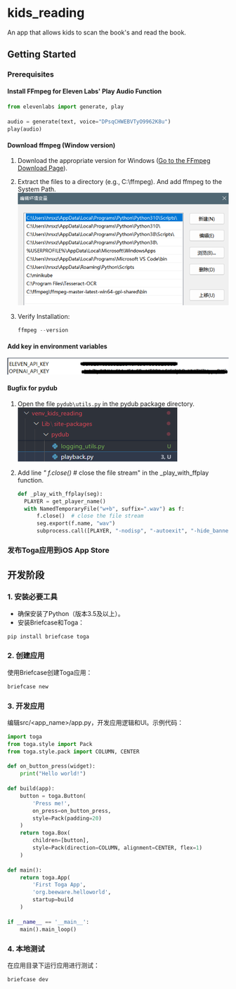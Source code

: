# kids_reading

An app that allows kids to scan the book's and read the book.

## Getting Started

### Prerequisites

#### Install FFmpeg for Eleven Labs' Play Audio Function

```python
from elevenlabs import generate, play

audio = generate(text, voice="DPsqCHWEBVTyO9962K8u")
play(audio)
```

#### Download ffmpeg (Window version)

  1. Download the appropriate version for Windows ([Go to the FFmpeg Download Page](https://github.com/BtbN/FFmpeg-Builds/releases)).

  2. Extract the files to a directory (e.g., C:\ffmpeg). And add ffmpeg to the System Path.
![alt text](miscellaneous/images//image.png)
  3. Verify Installation:

      ```powershell
      ffmpeg --version
      ```

#### Add key in environment variables

![alt text](miscellaneous/images//image-1.png)

#### Bugfix for pydub
  
  1. Open the file `pydub\utils.py` in the pydub package directory.
  ![alt text](miscellaneous/images/playback_bug.png)
  2. Add line *" f.close()*  # close the file stream" in the _play_with_ffplay function.

      ```python
      def _play_with_ffplay(seg):
        PLAYER = get_player_name()
        with NamedTemporaryFile("w+b", suffix=".wav") as f:
            f.close()  # close the file stream
            seg.export(f.name, "wav")
            subprocess.call([PLAYER, "-nodisp", "-autoexit", "-hide_banner", f.name])
      ```

### 发布Toga应用到iOS App Store

## 开发阶段

### 1. 安装必要工具

- 确保安装了Python（版本3.5及以上）。
- 安装Briefcase和Toga：

```bash
pip install briefcase toga
```

### 2.  创建应用

使用Briefcase创建Toga应用：

```bash
briefcase new
```

### 3.  开发应用

编辑src/<app_name>/app.py，开发应用逻辑和UI。示例代码：
```python
import toga
from toga.style import Pack
from toga.style.pack import COLUMN, CENTER

def on_button_press(widget):
    print("Hello world!")

def build(app):
    button = toga.Button(
        'Press me!',
        on_press=on_button_press,
        style=Pack(padding=20)
    )
    return toga.Box(
        children=[button],
        style=Pack(direction=COLUMN, alignment=CENTER, flex=1)
    )

def main():
    return toga.App(
        'First Toga App',
        'org.beeware.helloworld',
        startup=build
    )

if __name__ == '__main__':
    main().main_loop()
```

### 4.  本地测试

在应用目录下运行应用进行测试：
  
  ```bash
  briefcase dev
  ```

